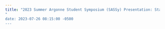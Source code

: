 ```yaml
---
title: "2023 Summer Argonne Student Symposium (SASSy) Presentation: Statistical model of crystallographic disorder"
"
date: 2023-07-26 08:15:00 -0500
---
```

